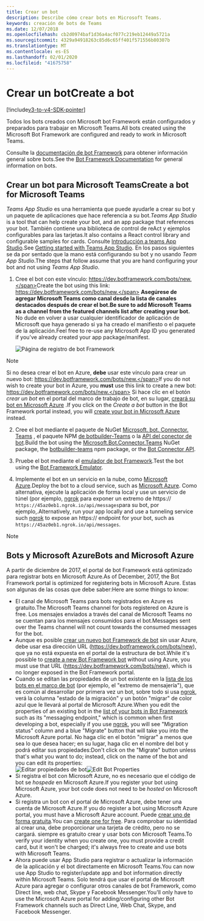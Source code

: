 ```yaml
---
title: Crear un bot
description: Describe cómo crear bots en Microsoft Teams.
keywords: creación de bots de Teams
ms.date: 12/07/2018
ms.openlocfilehash: cb2d0974baf1d36a4acf077c219eb12449a5721a
ms.sourcegitcommit: 4329a94918263c85d6c65ff401f571556b80307b
ms.translationtype: MT
ms.contentlocale: es-ES
ms.lasthandoff: 02/01/2020
ms.locfileid: "41675758"
---
```

# <a name="create-a-bot"></a><span data-ttu-id="51798-104">Crear un bot</span><span class="sxs-lookup"><span data-stu-id="51798-104">Create a bot</span></span>

[!include[v3-to-v4-SDK-pointer](~/includes/v3-to-v4-pointer-bots.md)]

<span data-ttu-id="51798-105">Todos los bots creados con Microsoft bot Framework están configurados y preparados para trabajar en Microsoft Teams.</span><span class="sxs-lookup"><span data-stu-id="51798-105">All bots created using the Microsoft Bot Framework are configured and ready to work in Microsoft Teams.</span></span>

<span data-ttu-id="51798-106">Consulte la [documentación de bot Framework](/azure/bot-service/?view=azure-bot-service-3.0) para obtener información general sobre bots.</span><span class="sxs-lookup"><span data-stu-id="51798-106">See the [Bot Framework Documentation](/azure/bot-service/?view=azure-bot-service-3.0) for general information on bots.</span></span>

## <a name="create-a-bot-for-microsoft-teams"></a><span data-ttu-id="51798-107">Crear un bot para Microsoft Teams</span><span class="sxs-lookup"><span data-stu-id="51798-107">Create a bot for Microsoft Teams</span></span>

<span data-ttu-id="51798-108">*Teams App Studio* es una herramienta que puede ayudarle a crear su bot y un paquete de aplicaciones que hace referencia a su bot.</span><span class="sxs-lookup"><span data-stu-id="51798-108">*Teams App Studio* is a tool that can help create your bot, and an app package that references your bot.</span></span> <span data-ttu-id="51798-109">También contiene una biblioteca de control de reAct y ejemplos configurables para las tarjetas.</span><span class="sxs-lookup"><span data-stu-id="51798-109">It also contains a React control library and configurable samples for cards.</span></span> <span data-ttu-id="51798-110">Consulte [Introducción a teams App Studio](~/concepts/build-and-test/app-studio-overview.md).</span><span class="sxs-lookup"><span data-stu-id="51798-110">See [Getting started with Teams App Studio](~/concepts/build-and-test/app-studio-overview.md).</span></span> <span data-ttu-id="51798-111">En los pasos siguientes se da por sentado que la mano está configurando su bot y no usando *Team App Studio*.</span><span class="sxs-lookup"><span data-stu-id="51798-111">The steps that follow assume that you are hand configuring your bot and not using *Teams App Studio*.</span></span>

1. <span data-ttu-id="51798-112">Cree el bot con este vínculo: https://dev.botframework.com/bots/new.</span><span class="sxs-lookup"><span data-stu-id="51798-112">Create the bot using this link: https://dev.botframework.com/bots/new.</span></span> <span data-ttu-id="51798-113">**Asegúrese de agregar Microsoft Teams como canal desde la lista de canales destacados después de crear el bot.**</span><span class="sxs-lookup"><span data-stu-id="51798-113">**Be sure to add Microsoft Teams as a channel from the featured channels list after creating your bot.**</span></span> <span data-ttu-id="51798-114">No dude en volver a usar cualquier identificador de aplicación de Microsoft que haya generado si ya ha creado el manifiesto o el paquete de la aplicación.</span><span class="sxs-lookup"><span data-stu-id="51798-114">Feel free to re-use any Microsoft App ID you generated if you've already created your app package/manifest.</span></span>

   ![Página de registro de bot Framework](~/assets/images/bots/bfregister.png)

> [!NOTE]
> <span data-ttu-id="51798-116">Si no desea crear el bot en Azure, **debe** usar este vínculo para crear un nuevo bot: https://dev.botframework.com/bots/new.</span><span class="sxs-lookup"><span data-stu-id="51798-116">If you do not wish to create your bot in Azure, you **must** use this link to create a new bot: https://dev.botframework.com/bots/new.</span></span> <span data-ttu-id="51798-117">Si hace clic en el botón *crear un bot* en el portal del marco de trabajo de bot, en su lugar, [creará su bot en Microsoft Azure](#bots-and-microsoft-azure) .</span><span class="sxs-lookup"><span data-stu-id="51798-117">If you click on the *Create a bot* button in the Bot Framework portal instead, you will [create your bot in Microsoft Azure](#bots-and-microsoft-azure) instead.</span></span>

2. <span data-ttu-id="51798-118">Cree el bot mediante el paquete de NuGet [Microsoft. bot. Connector. Teams](https://www.nuget.org/packages/Microsoft.Bot.Connector.Teams) , el paquete NPM [de botbuilder-Teams](https://www.npmjs.com/package/botbuilder-teams) o la [API del conector de bot](https://docs.microsoft.com/bot-framework/rest-api/bot-framework-rest-connector-api-reference).</span><span class="sxs-lookup"><span data-stu-id="51798-118">Build the bot using the [Microsoft.Bot.Connector.Teams](https://www.nuget.org/packages/Microsoft.Bot.Connector.Teams) NuGet package, the [botbuilder-teams](https://www.npmjs.com/package/botbuilder-teams) npm package, or the [Bot Connector API](https://docs.microsoft.com/bot-framework/rest-api/bot-framework-rest-connector-api-reference).</span></span>

3. <span data-ttu-id="51798-119">Pruebe el bot mediante el [emulador de bot Framework](https://docs.microsoft.com/bot-framework/debug-bots-emulator).</span><span class="sxs-lookup"><span data-stu-id="51798-119">Test the bot using the [Bot Framework Emulator](https://docs.microsoft.com/bot-framework/debug-bots-emulator).</span></span>

4. <span data-ttu-id="51798-120">Implemente el bot en un servicio en la nube, como [Microsoft Azure](https://azure.microsoft.com/).</span><span class="sxs-lookup"><span data-stu-id="51798-120">Deploy the bot to a cloud service, such as [Microsoft Azure](https://azure.microsoft.com/).</span></span> <span data-ttu-id="51798-121">Como alternativa, ejecute la aplicación de forma local y use un servicio de túnel (por ejemplo, [ngrok](https://ngrok.com) para exponer un extremo de https:// `https://45az0eb1.ngrok.io/api/messages`para su bot, por ejemplo,.</span><span class="sxs-lookup"><span data-stu-id="51798-121">Alternatively, run your app locally and use a tunneling service such [ngrok](https://ngrok.com) to expose an https:// endpoint for your bot, such as `https://45az0eb1.ngrok.io/api/messages`.</span></span>

> [!NOTE]
> ## <a name="bots-and-microsoft-azure"></a><span data-ttu-id="51798-122">Bots y Microsoft Azure</span><span class="sxs-lookup"><span data-stu-id="51798-122">Bots and Microsoft Azure</span></span>
> <span data-ttu-id="51798-123">A partir de diciembre de 2017, el portal de bot Framework está optimizado para registrar bots en Microsoft Azure.</span><span class="sxs-lookup"><span data-stu-id="51798-123">As of December, 2017, the Bot Framework portal is optimized for registering bots in Microsoft Azure.</span></span> <span data-ttu-id="51798-124">Estas son algunas de las cosas que debe saber:</span><span class="sxs-lookup"><span data-stu-id="51798-124">Here are some things to know:</span></span>
>
> * <span data-ttu-id="51798-125">El canal de Microsoft Teams para bots registrados en Azure es gratuito.</span><span class="sxs-lookup"><span data-stu-id="51798-125">The Microsoft Teams channel for bots registered on Azure is free.</span></span> <span data-ttu-id="51798-126">Los mensajes enviados a través del canal de Microsoft Teams no se cuentan para los mensajes consumidos para el bot.</span><span class="sxs-lookup"><span data-stu-id="51798-126">Messages sent over the Teams channel will not count towards the consumed messages for the bot.</span></span>
> * <span data-ttu-id="51798-127">Aunque es posible [crear un nuevo bot Framework de bot](https://dev.botframework.com/bots/new) sin usar Azure, debe usar esa dirección URL (https://dev.botframework.com/bots/new), que ya no está expuesta en el portal de la estructura de bot.</span><span class="sxs-lookup"><span data-stu-id="51798-127">While it's possible to [create a new Bot Framework bot](https://dev.botframework.com/bots/new) without using Azure, you must use that URL (https://dev.botframework.com/bots/new), which is no longer exposed in the Bot Framework portal.</span></span>
> * <span data-ttu-id="51798-128">Cuando se editan las propiedades de un bot existente en la [lista de los bots en el marco de bot](https://dev.botframework.com/bots) (por ejemplo, el "extremo de mensajería"), que es común al desarrollar por primera vez un bot, sobre todo si usa [ngrok](https://ngrok.com), verá la columna "estado de la migración" y un botón "migrar" de color azul que le llevará al portal de Microsoft Azure.</span><span class="sxs-lookup"><span data-stu-id="51798-128">When you edit the properties of an existing bot in the [list of your bots in Bot Framework](https://dev.botframework.com/bots) such as its "messaging endpoint," which is common when first developing a bot, especially if you use [ngrok](https://ngrok.com), you will see "Migration status" column and a blue "Migrate" button that will take you into the Microsoft Azure portal.</span></span> <span data-ttu-id="51798-129">No haga clic en el botón "migrar" a menos que sea lo que desea hacer; en su lugar, haga clic en el nombre del bot y podrá editar sus propiedades:</span><span class="sxs-lookup"><span data-stu-id="51798-129">Don't click on the "Migrate" button unless that's what you want to do; instead, click on the name of the bot and you can edit its properties:</span></span></br>
   <span data-ttu-id="51798-130">![Editar propiedades de bot](~/assets/images/bots/bf-migrate-bot-to-azure.png)</span><span class="sxs-lookup"><span data-stu-id="51798-130">![Edit Bot Properties](~/assets/images/bots/bf-migrate-bot-to-azure.png)</span></span>
> * <span data-ttu-id="51798-131">Si registra el bot con Microsoft Azure, no es necesario que el código de bot se *hospede* en Microsoft Azure.</span><span class="sxs-lookup"><span data-stu-id="51798-131">If you register your bot using Microsoft Azure, your bot code does not need to be *hosted* on Microsoft Azure.</span></span>
> * <span data-ttu-id="51798-132">Si registra un bot con el portal de Microsoft Azure, debe tener una cuenta de Microsoft Azure.</span><span class="sxs-lookup"><span data-stu-id="51798-132">If you do register a bot using Microsoft Azure portal, you must have a Microsoft Azure account.</span></span> <span data-ttu-id="51798-133">Puede [crear uno de forma gratuita](https://azure.microsoft.com/free/).</span><span class="sxs-lookup"><span data-stu-id="51798-133">You can [create one for free](https://azure.microsoft.com/free/).</span></span> <span data-ttu-id="51798-134">Para comprobar su identidad al crear una, debe proporcionar una tarjeta de crédito, pero no se cargará. siempre es gratuito crear y usar bots con Microsoft Teams.</span><span class="sxs-lookup"><span data-stu-id="51798-134">To verify your identity when you create one, you must provide a credit card, but it won't be charged; it's always free to create and use bots with Microsoft Teams.</span></span>
> * <span data-ttu-id="51798-135">Ahora puede usar App Studio para registrar o actualizar la información de la aplicación y el bot directamente en Microsoft Teams.</span><span class="sxs-lookup"><span data-stu-id="51798-135">You can now use App Studio to register/update app and bot information directly within Microsoft Teams.</span></span> <span data-ttu-id="51798-136">Solo tendrá que usar el portal de Microsoft Azure para agregar o configurar otros canales de bot Framework, como Direct line, web chat, Skype y Facebook Messenger.</span><span class="sxs-lookup"><span data-stu-id="51798-136">You'll only have to use the Microsoft Azure portal for adding/configuring other Bot Framework channels such as Direct Line, Web Chat, Skype, and Facebook Messenger.</span></span>
